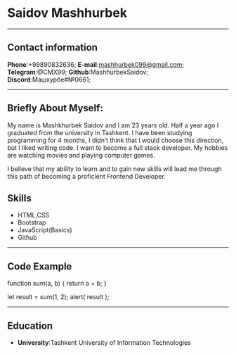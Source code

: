 # Saidov Mashhurbek
---
## Contact information

**Phone**:+99890832636;
**E-mail**:mashhurbek099@gmail.com;
**Telegram**:@CMX99;
**Github**:MashhurbekSaidov;
**Discord**:Машхурбе#№0661;

---

## Briefly About Myself:
My name is Mashkhurbek Saidov and I am 23 years old. Half a year ago I graduated from the university in Tashkent. I have been studying programming for 4 months, I didn’t think that I would choose this direction, but I liked writing code. I want to become a full stack developer. My hobbies are watching movies and playing computer games.

I believe that my ability to learn and to gain new skills will lead me through this path of becoming a proficient Frontend Developer.

## Skills

* HTML,CSS
* Bootstrap
* JavaScript(Basics)
* Github
---

## Code Example

function sum(a, b) {
  return a + b;
}

let result = sum(1, 2);
alert( result );

---

## Education

* **University**:Tashkent University of Information Technologies

